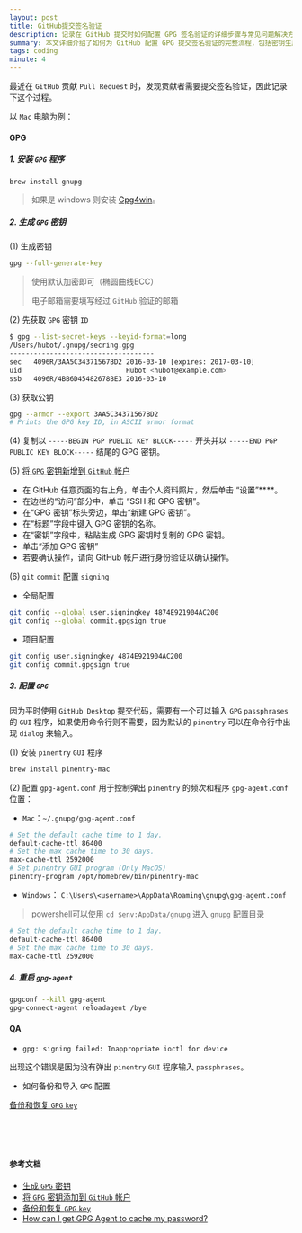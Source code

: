 ```yaml
---
layout: post
title: GitHub提交签名验证
description: 记录在 GitHub 提交时如何配置 GPG 签名验证的详细步骤与常见问题解决方法。
summary: 本文详细介绍了如何为 GitHub 配置 GPG 提交签名验证的完整流程，包括密钥生成、配置、常见错误及其解决方案。
tags: coding
minute: 4
---
```


最近在 `GitHub` 贡献 `Pull Request` 时，发现贡献者需要提交签名验证，因此记录下这个过程。

以 `Mac` 电脑为例：

#### GPG

##### 1. 安装 `GPG` 程序
```bash
brew install gnupg
```
> 如果是 windows 则安装 [Gpg4win](https://www.gpg4win.org/)。

##### 2. 生成 `GPG` 密钥

(1) 生成密钥
```bash
gpg --full-generate-key
```
> 使用默认加密即可（椭圆曲线ECC）
>
> 电子邮箱需要填写经过 `GitHub` 验证的邮箱

(2) 先获取 `GPG` 密钥 `ID`
```bash
$ gpg --list-secret-keys --keyid-format=long
/Users/hubot/.gnupg/secring.gpg
------------------------------------
sec   4096R/3AA5C34371567BD2 2016-03-10 [expires: 2017-03-10]
uid                          Hubot <hubot@example.com>
ssb   4096R/4BB6D45482678BE3 2016-03-10
```

(3) 获取公钥
```bash
gpg --armor --export 3AA5C34371567BD2
# Prints the GPG key ID, in ASCII armor format
```

(4) 复制以 `-----BEGIN PGP PUBLIC KEY BLOCK-----` 开头并以 `-----END PGP PUBLIC KEY BLOCK-----` 结尾的 GPG 密钥。

(5) [将 `GPG` 密钥新增到 `GitHub` 帐户](https://docs.github.com/zh/authentication/managing-commit-signature-verification/adding-a-gpg-key-to-your-github-account)

- 在 GitHub 任意页面的右上角，单击个人资料照片，然后单击 “设置”****。
- 在边栏的“访问”部分中，单击 “SSH 和 GPG 密钥”。
- 在“GPG 密钥”标头旁边，单击“新建 GPG 密钥”。
- 在“标题”字段中键入 GPG 密钥的名称。
- 在“密钥”字段中，粘贴生成 GPG 密钥时复制的 GPG 密钥。
- 单击“添加 GPG 密钥”
- 若要确认操作，请向 GitHub 帐户进行身份验证以确认操作。

(6) `git` `commit` 配置 `signing`
- 全局配置
```bash
git config --global user.signingkey 4874E921904AC200
git config --global commit.gpgsign true
```

- 项目配置
```bash
git config user.signingkey 4874E921904AC200
git config commit.gpgsign true
```

##### 3. 配置 `GPG`
因为平时使用 `GitHub Desktop` 提交代码，需要有一个可以输入 `GPG` `passphrases` 的 `GUI` 程序，如果使用命令行则不需要，因为默认的 `pinentry` 可以在命令行中出现 `dialog` 来输入。

(1) 安装 `pinentry` `GUI` 程序
```bash
brew install pinentry-mac
```

(2) 配置 `gpg-agent.conf` 用于控制弹出 `pinentry` 的频次和程序
`gpg-agent.conf` 位置：
- `Mac`：`~/.gnupg/gpg-agent.conf`
```bash
# Set the default cache time to 1 day. 
default-cache-ttl 86400 
# Set the max cache time to 30 days. 
max-cache-ttl 2592000 
# Set pinentry GUI program (Only MacOS)
pinentry-program /opt/homebrew/bin/pinentry-mac
```
- `Windows`： `C:\Users\<username>\AppData\Roaming\gnupg\gpg-agent.conf`
> powershell可以使用 `cd $env:AppData/gnupg` 进入 `gnupg` 配置目录
```bash
# Set the default cache time to 1 day. 
default-cache-ttl 86400 
# Set the max cache time to 30 days. 
max-cache-ttl 2592000 
```

##### 4. 重启 `gpg-agent`
```bash
gpgconf --kill gpg-agent
gpg-connect-agent reloadagent /bye
```

#### QA
- `gpg: signing failed: Inappropriate ioctl for device`

出现这个错误是因为没有弹出 `pinentry` `GUI` 程序输入 `passphrases`。

- 如何备份和导入 `GPG` 配置

[备份和恢复 `GPG` `key`](https://www.jwillikers.com/backup-and-restore-a-gpg-key)

<br/><br/><br/>

#### 参考文档

- [生成 `GPG` 密钥](https://docs.github.com/zh/authentication/managing-commit-signature-verification/generating-a-new-gpg-key)
- [将 `GPG` 密钥添加到 `GitHub` 帐户](https://docs.github.com/zh/authentication/managing-commit-signature-verification/adding-a-gpg-key-to-your-github-account)
- [备份和恢复 `GPG` `key`](https://www.jwillikers.com/backup-and-restore-a-gpg-key)
- [How can I get GPG Agent to cache my password?](https://askubuntu.com/questions/805459/how-can-i-get-gpg-agent-to-cache-my-password)
